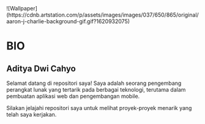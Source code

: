 <!DOCTYPE html>
<html lang="en">
<head>
  <meta charset="UTF-8">
  <meta name="viewport" content="width=device-width, initial-scale=1.0">
</head>
<body>
 ![Wallpaper](https://cdnb.artstation.com/p/assets/images/images/037/650/865/original/aaron-j-charlie-background-gif.gif?1620932075)
  <div class="container">
    <h1>BIO</h1>
    <div class="bio">
      <h2>Aditya Dwi Cahyo</h2>
      <p>Selamat datang di repositori saya! Saya adalah seorang pengembang perangkat lunak yang tertarik pada berbagai teknologi, terutama dalam pembuatan aplikasi web dan pengembangan mobile.</p>
      <p>Silakan jelajahi repositori saya untuk melihat proyek-proyek menarik yang telah saya kerjakan.</p>
    </div>
  </div>
</body>
</html>
